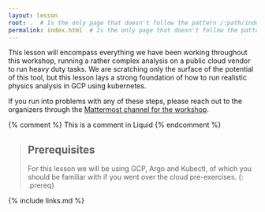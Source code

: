 ```yaml
---
layout: lesson
root: .  # Is the only page that doesn't follow the pattern /:path/index.html
permalink: index.html  # Is the only page that doesn't follow the pattern /:path/index.html
---
```

This lesson will encompass everything we have been working throughout this workshop, running a rather complex analysis on a public cloud vendor to run heavy duty tasks. We are scratching only the surface of the potential of this tool, but this lesson lays a strong foundation of how to run realistic physics analysis in GCP using kubernetes.

If you run into problems with any of these steps, please reach out to the organizers through the [Mattermost channel for the workshop](https://mattermost.web.cern.ch/cmsodws2022/channels/cloud-computing-lesson).

<!-- this is an html comment -->

{% comment %} This is a comment in Liquid {% endcomment %}

> ## Prerequisites
>
> For this lesson we will be using GCP, Argo and Kubectl, of which you should be familiar with if you went over the cloud pre-exercises. 
{: .prereq}

{% include links.md %}
